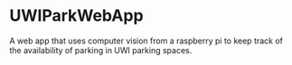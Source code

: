 # UWIParkWebApp
A web app that uses computer vision from a raspberry pi to keep track of the availability of parking in UWI parking spaces.
